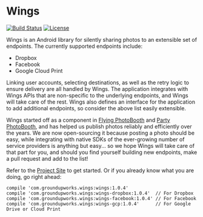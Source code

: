 Wings
====

[![Build Status](http://img.shields.io/travis/groundupworks/wings.svg?style=flat-square)](https://travis-ci.org/groundupworks/wings)
[![License](http://img.shields.io/:license-apache-blue.svg?style=flat-square)](http://www.apache.org/licenses/LICENSE-2.0.html)

Wings is an Android library for silently sharing photos to an extensible set of endpoints. The currently supported endpoints include:

* Dropbox
* Facebook
* Google Cloud Print

Linking user accounts, selecting destinations, as well as the retry logic to ensure delivery are all handled by Wings. The application integrates with Wings APIs that are non-specific to the underlying endpoints, and Wings will take care of the rest. Wings also defines an interface for the application to add additional endpoints, so consider the above list easily extensible.

Wings started off as a component in [Flying PhotoBooth](https://play.google.com/store/apps/details?id=com.groundupworks.flyingphotobooth) and [Party PhotoBooth](https://play.google.com/store/apps/details?id=com.groundupworks.partyphotobooth), and has helped us publish photos reliably and efficiently over the years. We are now open-sourcing it because posting a photo should be easy, while integrating with native SDKs of the ever-growing number of service providers is anything but easy... so we hope Wings will take care of that part for you, and should you find yourself building new endpoints, make a pull request and add to the list!

Refer to the [Project Site](http://groundupworks.github.io/wings) to get started. Or if you already know what you are doing, go right ahead:

```
compile 'com.groundupworks.wings:wings:1.0.4'
compile 'com.groundupworks.wings:wings-dropbox:1.0.4'  // For Dropbox
compile 'com.groundupworks.wings:wings-facebook:1.0.4' // For Facebook
compile 'com.groundupworks.wings:wings-gcp:1.0.4'      // For Google Drive or Cloud Print
```
